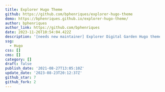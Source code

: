 ```yaml
---
title: Explorer Hugo Theme
github: https://github.com/bphenriques/explorer-hugo-theme
demo: https://bphenriques.github.io/explorer-hugo-theme/
author: bphenriques
author_link: https://github.com/bphenriques
date: 2023-11-26T10:54:04.422Z
description: '[needs new maintainer] Explorer Digital Garden Hugo theme with tag exploration'
ssg:
  - Hugo
css: []
cms: []
category: []
draft: false
publish_date: '2021-08-27T13:05:10Z'
update_date: '2023-08-23T20:12:37Z'
github_star: 7
github_fork: 2
---
```

